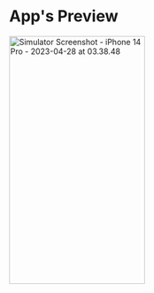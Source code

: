 # App's Preview

<img src="https://live.staticflickr.com/65535/52854680333_69a5036d2f_k.jpg" width="245" height="448" alt="Simulator Screenshot - iPhone 14 Pro - 2023-04-28 at 03.38.48"/>
